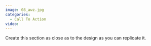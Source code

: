 ```yaml
---
image: 08_awz.jpg
categories:
  - Call To Action
video:
---
```

Create this section as close as to the design as you can replicate it.
